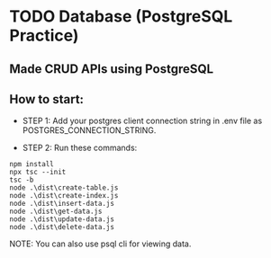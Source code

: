# TODO Database (PostgreSQL Practice)

## Made CRUD APIs using PostgreSQL

## How to start:

- STEP 1: Add your postgres client connection string in .env file as POSTGRES_CONNECTION_STRING.

- STEP 2: Run these commands:

```
npm install
npx tsc --init
tsc -b
node .\dist\create-table.js
node .\dist\create-index.js
node .\dist\insert-data.js
node .\dist\get-data.js
node .\dist\update-data.js
node .\dist\delete-data.js
```

NOTE: You can also use psql cli for viewing data.
